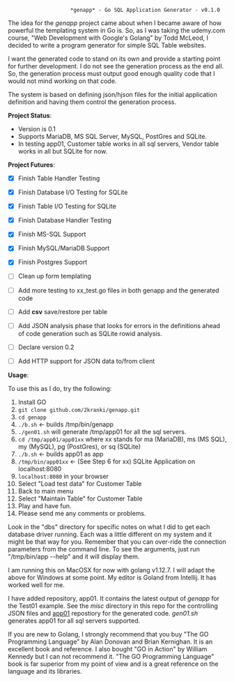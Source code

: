                         *genapp* - Go SQL Application Generator - v0.1.0

The idea for the *genapp* project came about when I became aware of how powerful the templating system in Go is.  So, as I was taking the udemy.com course, "Web Development with Google's Golang" by Todd McLeod, I decided to write a program generator for simple SQL Table websites.

I want the generated code to stand on its own and provide a starting
point for further development.  I do not see the generation process
as the end all. So, the generation process must output good enough
quality code that I would not mind working on that code.  

The system is based on defining json/hjson files for the initial application
definition and having them control the generation process.


**Project Status**:


* Version is 0.1
* Supports MariaDB, MS SQL Server, MySQL, PostGres and SQLite.
* In testing app01, Customer table works in all sql servers, Vendor table works
    in all but SQLite for now.


**Project Futures**:


- [x] Finish Table Handler Testing
- [x] Finish Database I/O Testing for SQLite
- [x] Finish Table I/O Testing for SQLite
- [x] Finish Database Handler Testing
- [x] Finish MS-SQL Support
- [x] Finish MySQL/MariaDB Support
- [x] Finish Postgres Support
- [ ] Clean up form templating
- [ ] Add more testing to xx_test.go files in both genapp and the generated code
- [ ] Add **csv** save/restore per table
- [ ] Add JSON analysis phase that looks for errors in the definitions ahead of
        code generation such as SQLite rowid analysis.
- [ ] Declare version 0.2
- [ ] Add HTTP support for JSON data to/from client


**Usage**:


To use this as I do, try the following:
1. Install GO
2. `git clone github.com/2kranki/genapp.git`
3. `cd genapp`
4. `./b.sh`     <- builds /tmp/bin/genapp
5. `./gen01.sh` will generate /tmp/app01 for all the sql servers.
6. `cd /tmp/app01/app01xx` where xx stands for ma (MariaDB), ms (MS SQL), my (MySQL), pg (PostGres), or sq (SQLite)
7. `./b.sh`     <- builds app01 as app
8. `/tmp/bin/app01xx` <- (See Step 6 for xx) SQLite Application on localhost:8080
9. `localhost:8080` in your browser
10. Select "Load test data" for Customer Table
11. Back to main menu
12. Select "Maintain Table" for Customer Table
13. Play and have fun.
14. Please send me any comments or problems.

Look in the "dbs" directory for specific notes on what I did to get each database driver running.  Each was
a little different on my system and it might be that way for you.  Remember that you can over-ride the 
connection parameters from the command line.  To see the arguments, just run "/tmp/bin/app --help" and it
will display them.

I am running this on MacOSX for now with golang v1.12.7.  I will adapt the above for Windows at some point.
My editor is Goland from Intellij.  It has worked well for me.

I have added repository, app01. It contains the latest output of *genapp* for the Test01
example.  See the *misc* directory in this repo for the controlling JSON files and 
[app01](https://github.com/2kranki/app01) repostiory for the generated  code. *gen01.sh*
generates app01 for all sql servers supported.

If you are new to Golang, I strongly recommend that you buy "The GO Programming Language" by
Alan Donovan and Brian Kernighan.  It is an excellent book and reference.  I also bought "GO in Action" by William Kennedy but I can not recommend it.  "The GO Programming Language" book is far superior from my point of view and is a great reference on the language and its libraries.

